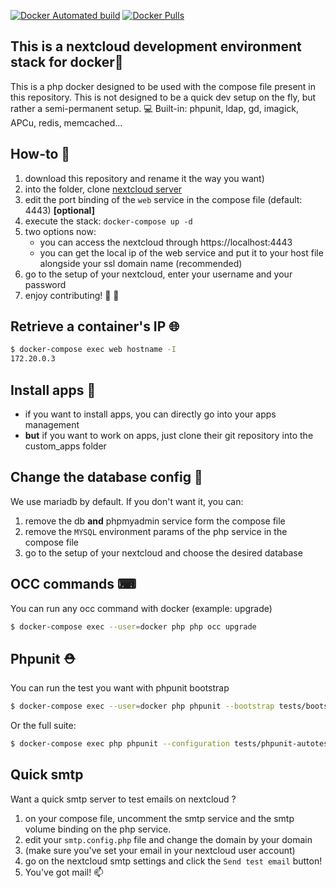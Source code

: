 [![Docker Automated build](https://img.shields.io/docker/automated/skjnldsv/nextcloud-dev.svg?style=flat-square)](https://hub.docker.com/r/skjnldsv/nextcloud-dev/) [![Docker Pulls](https://img.shields.io/docker/pulls/skjnldsv/nextcloud-dev.svg?style=flat-square)](https://hub.docker.com/r/skjnldsv/nextcloud-dev/)


## This is a nextcloud development environment stack for docker🚀

This is a php docker designed to be used with the compose file present in this repository.
This is not designed to be a quick dev setup on the fly, but rather a semi-permanent setup. 💻
Built-in: phpunit, ldap, gd, imagick, APCu, redis, memcached...

## How-to 🤔

1. download this repository and rename it the way you want)
2. into the folder, clone [nextcloud server](https://github.com/nextcloud/server)
3. edit the port binding of the `web` service in the compose file (default: 4443) **[optional]**
4. execute the stack: `docker-compose up -d`
5. two options now:
	- you can access the nextcloud through https://localhost:4443
	- you can get the local ip of the web service and put it to your host file 
	  alongside your ssl domain name (recommended)
6. go to the setup of your nextcloud, enter your username and your password
7. enjoy contributing! 🥂 🎉 

## Retrieve a container's IP 🌐
```sh
$ docker-compose exec web hostname -I
172.20.0.3
```

## Install apps 👾
- if you want to install apps, you can directly go into your apps management
- **but** if you want to work on apps, just clone their git repository into the custom_apps folder

## Change the database config 🙌
We use mariadb by default. If you don't want it, you can:
1. remove the db **and** phpmyadmin service form the compose file
2. remove the `MYSQL` environment params of the php service in the compose file
3. go to the setup of your nextcloud and choose the desired database

## OCC commands ⌨
You can run any occ command with docker (example: upgrade)
```sh
$ docker-compose exec --user=docker php php occ upgrade
```

## Phpunit ⛑
You can run the test you want with phpunit bootstrap
```sh
$ docker-compose exec --user=docker php phpunit --bootstrap tests/bootstrap.php tests/Core/Controller/ClientFlowLoginControllerTest.php
```
Or the full suite:
```sh
$ docker-compose exec php phpunit --configuration tests/phpunit-autotest.xml
```

## Quick smtp 
Want a quick smtp server to test emails on nextcloud ? 
1. on your compose file, uncomment the smtp service and the smtp volume binding on the php service.
2. edit your `smtp.config.php` file and change the domain by your domain
3. (make sure you've set your email in your nextcloud user account)
4. go on the nextcloud smtp settings and click the `Send test email` button!
5. You've got mail! 📫
